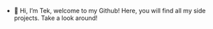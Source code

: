 - 👋 Hi, I’m Tek, welcome to my Github! Here, you will find all my side projects. Take a look around!

<!---
teksongeap/teksongeap is a ✨ special ✨ repository because its `README.md` (this file) appears on your GitHub profile.
You can click the Preview link to take a look at your changes.
--->
